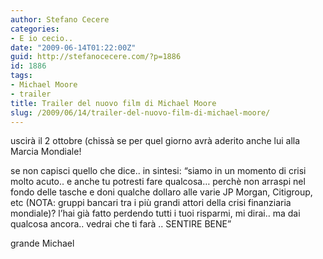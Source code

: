 ```yaml
---
author: Stefano Cecere
categories:
- E io cecio..
date: "2009-06-14T01:22:00Z"
guid: http://stefanocecere.com/?p=1886
id: 1886
tags:
- Michael Moore
- trailer
title: Trailer del nuovo film di Michael Moore
slug: /2009/06/14/trailer-del-nuovo-film-di-michael-moore/
---
```


uscirà il 2 ottobre (chissà se per quel giorno avrà aderito anche lui alla Marcia Mondiale!

se non capisci quello che dice.. in sintesi: &#8220;siamo in un momento di crisi molto acuto.. e anche tu potresti fare qualcosa&#8230; perchè non arraspi nel fondo delle tasche e doni qualche dollaro alle varie JP Morgan, Citigroup, etc (NOTA: gruppi bancari tra i più grandi attori della crisi finanziaria mondiale)? l&#8217;hai già fatto perdendo tutti i tuoi risparmi, mi dirai.. ma dai qualcosa ancora.. vedrai che ti farà .. SENTIRE BENE&#8221;

grande Michael
